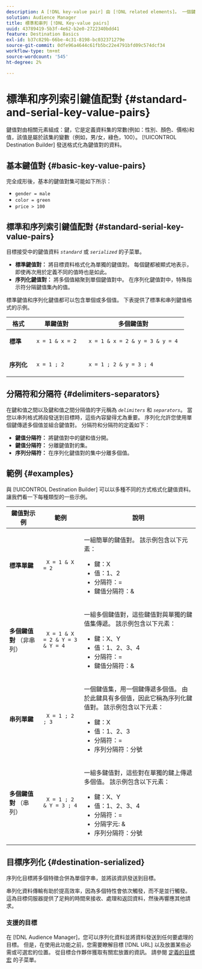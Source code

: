 ```yaml
---
description: A [!DNL key-value pair] 由 [!DNL related elements]。 一個鍵，它是定義資料集（例如性別、顏色、價格）的常數和一個值，它是屬於該集的變數（例如，男/女，綠色，100）。 目標生成器發送格式化為鍵值對的資料。
solution: Audience Manager
title: 標準和串列 [!DNL Key-value pairs]
uuid: 43789419-5b3f-4e62-b2e0-2722340bdd41
feature: Destination Basics
exl-id: b37c829b-66be-4c31-8198-bc032371279e
source-git-commit: 0dfe96a4644c61fb5bc22e4791bfd09c574dcf34
workflow-type: tm+mt
source-wordcount: '545'
ht-degree: 2%

---
```


# 標準和序列索引鍵值配對 {#standard-and-serial-key-value-pairs}

鍵值對由相關元素組成：鍵，它是定義資料集的常數(例如：性別、顏色、價格)和值，該值是屬於該集的變數（例如，男/女，綠色，100）。 [!UICONTROL Destination Builder] 發送格式化為鍵值對的資料。

## 基本鍵值對 {#basic-key-value-pairs}

完全成形後，基本的鍵值對集可能如下所示：

* `gender = male`
* `color = green`
* `price > 100`

## 標準和序列索引鍵值配對 {#standard-serial-key-value-pairs}

目標接受中的鍵值資料 *`standard`* 或 *`serialized`* 的子菜單。

* **標準鍵值對：** 將目標資料格式化為單獨的鍵值對。 每個鍵都被顯式地表示，即使再次用於定義不同的值時也是如此。
* **序列化鍵值對：** 將多個值縮聚到單個鍵值對中。 在序列化鍵值對中，特殊指示符分隔鍵值集內的值。

標準鍵值和序列化鍵值都可以包含單個或多個值。 下表提供了標準和串列鍵值格式的示例。

<table id="table_7895B1E800934117A19A96380F0CF91B"> 
 <thead> 
  <tr> 
   <th colname="col1" class="entry"> 格式 </th>
   <th colname="col2" class="entry"> 單鍵值對 </th>
   <th colname="col3" class="entry"> 多個鍵值對 </th>
  </tr>
 </thead>
 <tbody> 
  <tr> 
   <td colname="col1"> <p> <b>標準</b> </p> </td>
   <td colname="col2"> <p> <code> x = 1 &amp; x = 2 </code> </p> </td>
   <td colname="col3"> <p> <code> x = 1 &amp; x = 2 &amp; y = 3 &amp; y = 4 </code> </p> </td>
  </tr>
  <tr> 
   <td colname="col1"> <p> <b>序列化</b> </p> </td> 
   <td colname="col2"> <p> <code> x = 1 ; 2 </code> </p> </td> 
   <td colname="col3"> <p> <code> x = 1 ; 2 &amp; y = 3 ; 4 </code> </p> </td>
  </tr>
 </tbody>
</table>

## 分隔符和分隔符 {#delimiters-separators}

在鍵和值之間以及鍵和值之間分隔值的字元稱為 *`delimiters`* 和 *`separators`*。 當您以串列格式將段發送到目標時，這些內容變得尤為重要。 序列化允許您使用單個鍵傳遞多個值並組合鍵值對。 分隔符和分隔符的定義如下：

* **鍵值分隔符：** 將鍵值對中的鍵和值分開。
* **鍵值分隔符：** 分離鍵值對的集。
* **序列分隔符：** 在序列化鍵值對的集中分離多個值。

## 範例 {#examples}

與 [!UICONTROL Destination Builder] 可以以多種不同的方式格式化鍵值資料。 讓我們看一下每種類型的一些示例。

<table id="table_C2FBDC887C8C4CC88B1B2A7CF8E2795F"> 
 <thead> 
  <tr> 
   <th colname="col1" class="entry"> 鍵值對示例 </th> 
   <th colname="col2" class="entry"> 範例 </th> 
   <th colname="col3" class="entry"> 說明 </th> 
  </tr> 
 </thead>
 <tbody> 
  <tr> 
   <td colname="col1"> <p> <b>標準單鍵</b> </p> </td> 
   <td colname="col2"> <p> <code> X = 1 &amp; X = 2 </code> </p> </td> 
   <td colname="col3"> <p>一組簡單的鍵值對。 該示例包含以下元素： </p> 
    <ul id="ul_28C0CB005B264373926CA5D7418EE845"> 
     <li id="li_B6D300DBA9064F0BA743BA9B04339511">鍵：X </li> 
     <li id="li_9A1C98D5C9124FF1B4F032668576C03A">值：1、2 </li> 
     <li id="li_1D2828328E554176846C94F6140C0CBF">分隔符：= </li> 
     <li id="li_0C6A70A0D9534611ACC98A0FD3693587">鍵值分隔符：&amp; </li> 
    </ul> </td> 
  </tr> 
  <tr> 
   <td colname="col1"> <p> <b>多個鍵值對</b> （非串列） </p> </td> 
   <td colname="col2"> <p> <code> X = 1 &amp; X = 2 &amp; Y = 3 &amp; Y = 4 </code> </p> </td> 
   <td colname="col3"> <p>一組多個鍵值對，這些鍵值對與單獨的鍵值集傳遞。 該示例包含以下元素： </p> 
    <ul id="ul_7FB22A43B435463D9F209067FF2C3619"> 
     <li id="li_7487657F6C2F48F5A4C4C9F9E8FB3B4B">鍵：X、Y </li> 
     <li id="li_B828CF81DAB8443FBB2EDF6538A63B3C">值：1、2、3、4 </li> 
     <li id="li_EA4C95F6C93D435EB79237E38CE6F011">分隔符：= </li> 
     <li id="li_45984AE2B581498299054BA5276D461D">鍵值分隔符：&amp; </li> 
    </ul> </td> 
  </tr> 
  <tr> 
   <td colname="col1"> <p> <b>串列單鍵</b> </p> </td> 
   <td colname="col2"> <p> <code> X = 1 ; 2 ; 3 </code> </p> </td> 
   <td colname="col3"> <p>一個鍵值集，用一個鍵傳遞多個值。 由於此鍵具有多個值，因此它稱為序列化鍵值對。 該示例包含以下元素： </p> 
    <ul id="ul_69C4C662B9BD4F77BB940D921B316CCF"> 
     <li id="li_718BEC527E69417C9F88D3DBD3357A28">鍵：X </li> 
     <li id="li_659DCBBFB4024AC2B9C4E74D2A86648D">值：1、2、3 </li> 
     <li id="li_9A890233C6F84085A7BD5EA4D044E3CC">分隔符：= </li> 
     <li id="li_AFC0426EA6044F8BAFD915FCB3808FBA">序列分隔符：分號 </li> 
    </ul> </td> 
  </tr> 
  <tr> 
   <td colname="col1"> <p> <b>多個鍵值對</b> （串列） </p> </td> 
   <td colname="col2"> <p> <code> X = 1 ; 2 &amp; Y = 3 ; 4 </code> </p> </td> 
   <td colname="col3"> <p>一組多鍵值對，這些對在單獨的鍵上傳遞多個值。 該示例包含以下元素： </p> 
    <ul id="ul_CB50133B2E944818B9F2A0586EF69774"> 
     <li id="li_FD3D7ECC2BF046E99B1ED0B73EFE341F">鍵：X、Y </li> 
     <li id="li_2BADC98C4CE74BBBBA1DC446D24615AC">值：1、2、3、4 </li> 
     <li id="li_4125435175AD4A43A44B980B28F32364">分隔符：= </li> 
     <li id="li_48CFC279B2514F4FB2935B05FC7F287A">分隔字元: &amp; </li> 
     <li id="li_576C731F2FAF47FD92F55345CD6D36A0">序列分隔符：分號 </li> 
    </ul> </td> 
  </tr> 
 </tbody> 
</table>

## 目標序列化 {#destination-serialized}

序列化目標將多個特徵合併為單個字串，並將該資訊發送到目標。

<!-- c_dest_serialized.xml -->

串列化資料傳輸有助於提高效率，因為多個特性會依次觸發，而不是並行觸發。 這為目標伺服器提供了足夠的時間來接收、處理和返回資料，然後再響應其他請求。

### 支援的目標

在 [!DNL Audience Manager]，您可以序列化資料並將資料發送到任何要處理的目標。 但是，在使用此功能之前，您需要瞭解目標 [!DNL URL] 以及放置某些必需或可選宏的位置。 從目標合作夥伴獲取有關宏放置的資訊。 請參閱 [定義的目標宏](../../features/destinations/destination-macros.md#destination-macros-defined) 的子菜單。
